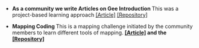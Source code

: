 
- <strong>As a community we write Articles on Gee Introduction </strong>This was a project-based learning approach [[Article]](https://doi.org) [[Repository]](https://github.com/)

- <strong>Mapping Coding </strong>This is a mapping challenge initiated by the community members to learn different tools of mapping.  <strong> [[Article]](https://doi.org/) and the [[Repository]](https://github.com/)
